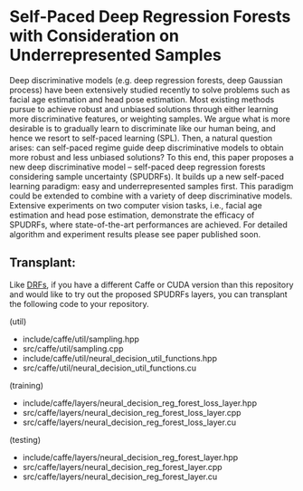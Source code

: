 # Self-Paced Deep Regression Forests with Consideration on Underrepresented Samples

Deep discriminative models (e.g. deep regression forests, deep Gaussian process) have been extensively studied recently to solve problems such as facial age estimation and head pose estimation. Most existing methods pursue to achieve robust and unbiased solutions through either learning more discriminative features, or weighting samples. We argue what is more desirable is to gradually learn to discriminate like our human being, and hence we resort to self-paced learning (SPL). Then, a natural question arises: can self-paced regime guide deep discriminative models to obtain more robust and less unbiased solutions? To this end, this paper proposes a new deep discriminative model – self-paced deep regression forests considering sample uncertainty (SPUDRFs). It builds up a new self-paced learning paradigm: easy and underrepresented samples first. This paradigm could be extended to combine with a variety of deep discriminative models. Extensive experiments on two computer vision tasks, i.e., facial age estimation and head pose estimation, demonstrate the efficacy of SPUDRFs, where state-of-the-art performances are achieved. For detailed algorithm and experiment results please see paper published soon.

## Transplant:

Like [DRFs](https://github.com/shenwei1231/caffe-DeepRegressionForests), if you have a different Caffe or CUDA version than this repository and would like to try out the proposed SPUDRFs layers, you can transplant the following code to your repository.

(util) 

- include/caffe/util/sampling.hpp
- src/caffe/util/sampling.cpp
- include/caffe/util/neural_decision_util_functions.hpp
- src/caffe/util/neural_decision_util_functions.cu

(training) 

- include/caffe/layers/neural_decision_reg_forest_loss_layer.hpp 
- src/caffe/layers/neural_decision_reg_forest_loss_layer.cpp
- src/caffe/layers/neural_decision_reg_forest_loss_layer.cu

(testing) 

- include/caffe/layers/neural_decision_reg_forest_layer.hpp 
- src/caffe/layers/neural_decision_reg_forest_layer.cpp
- src/caffe/layers/neural_decision_reg_forest_layer.cu
